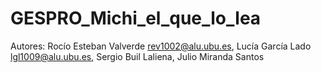 # GESPRO_Michi_el_que_lo_lea
Autores:
Rocío Esteban Valverde rev1002@alu.ubu.es,
Lucía García Lado lgl1009@alu.ubu.es,
Sergio Buil Laliena,
Julio Miranda Santos

